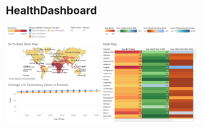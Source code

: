 # HealthDashboard
<p align="center">
  <a href="https://public.tableau.com/app/profile/malaika.n7402/viz/HealthDashboard_16890095906330/HealthDashboard">
  <img src="Health Dashboard.png">
</a>
</p>
